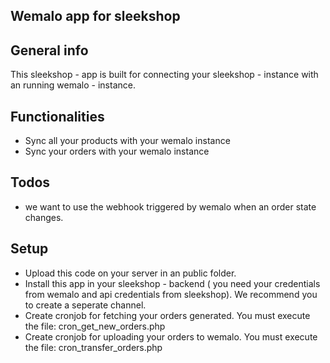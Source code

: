## Wemalo app for sleekshop

## General info
This sleekshop - app is built for connecting your sleekshop - instance with an running wemalo - instance.

## Functionalities
* Sync all your products with your wemalo instance
* Sync your orders with your wemalo instance

## Todos
* we want to use the webhook triggered by wemalo when an order state changes.

## Setup
* Upload this code on your server in an public folder.
* Install this app in your sleekshop - backend ( you need your credentials from wemalo and api credentials from sleekshop). We recommend you to create a seperate channel.
* Create cronjob for fetching your orders generated. You must execute the file: cron_get_new_orders.php
* Create cronjob for uploading your orders to wemalo. You must execute the file: cron_transfer_orders.php
